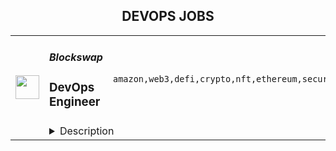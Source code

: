 <div align="center"><h2>DEVOPS JOBS</h2></div><table><tr>
                <td width="100" height="100" rowspan="2">
                    <img src="https://remoteok.com/assets/img/jobs/4fc7f3e1e2c115eb72dc9127dc5eb61d1669446958.png" width="38px" height="auto">
                </td>
                <td width="300">
                    <h5>Blockswap</h5>
                    <h3>DevOps Engineer</h3>
                </td>
                <td width="300">
                    <code>amazon,web3,defi,crypto,nft,ethereum,security,consultant,code,web,devops,serverless,cloud,management,engineer,engineering,linux</code>
                </td>
                <td width="200">
                <text>2 days ago</text>
                </td>
                <td width="100" rowspan="2">
                <a href="https://remoteOK.com/remote-jobs/remote-devops-engineer-blockswap-154723" align="right" target="_blank">Apply</a>
                </td>
            </tr>
            <tr>
                <td colspan="3">
                <details><summary>Description</summary>
                <div><span style="font-size:11pt;">Blockswap is a middle layer for Web3 multichain composability.</span></div><div> </div><div>We Blockswap Labs is a major contributor to the Blockswap Network, building a suite of products to support the Multichain composability for staked ETH. Our team is one of the most impactful and knowledgeable in Cross-chain Communication. We are a very diverse, globally distributed team.</div><div><br></div><div>The company was founded by leading cross-chain specialists and DeFi engineers. We are a small team crushing the scene with a passion for DAO, DeFi, and NFT and a relentless commitment to extending crypto benefits to mainstream everyday users.</div><div><br></div><div>Our anchor product is Stakehouse championing Multichain ETH, enabling anyone from anywhere to have a permissionless ETH stake yield on DeFi and a key proponent of the Rollup-centric future of Ethereum. We have a laser focus on last-mile user onboarding, and our ecosystem has been growing from strength to strength. </div><div><br></div><div><br></div><div>We are a team of the world's finest research engineers with core expertise in cross-multichain communication and DeFi. Our daily cadence is solving some of the most complex problems on Ethereum and the Rollup ecosystem face in the short and long term. Being part of the Engineering Infrastructure core team, you will have the opportunity to be part of advanced challenges-solving sessions in Blockswap labs.</div><div><br></div><div>We're looking for a highly motivated Dev-ops engineer who is willing to work towards our mission: <b><i>making Web3 accessible to mainstream users.</i></b> We have a high velocity, collaborative, and distributed working environment, i.e., having a clear focus and accountability is critical for us and an attitude of making it happen. This is a builder's nest; if you are a consultant or looking for slow pace work culture, this is not a role for you. </div><div><br></div><div><b>The role is open for Europe and North America only and requires working in UK/EST timezone.</b></div><p></p><h4>In this role:</h4><p></p><p></p><ul>
<li>You will handle metal hardware, cloud instances, containers, sandboxes, networking, VPNs, storage, databases, caches, websites, monitoring, logging, backups, ETL, security of web services, CI builds, documentation, etc.</li>
<li>Maintain full nodes for Ethereum blockchain ( Execution and Consensus layer) and its Rollups and ensure their reliability</li>
<li>Stay on top of blockchain-specific monitoring stacks and help the team maintain our products' monitoring and intelligence stack.</li>
<li>Automation of infrastructure deployment, configuration, and scaling for all product suites and web applications</li>
<li>Maintenance of monitoring, logging, and backup systems</li>
<li>Development of continuous integration platforms and scripts, including our security tests and formal verification.</li>
<li>Implement and maintain CI/CD for various tools and applications</li>
<li>Responding to breakage and security incidents</li>
<li>Author documentation and guides for infrastructure and tooling</li>
</ul><p></p><h4>Requirements</h4><p></p><p></p><ul>
<li>Excellent English communication skills, both written and verbal</li>
<li>Production-level experience deploying and maintaining blockchain and hosted infrastructure</li>
<li>Knowledge of Amazon Web Services (AWS), managing EC2 instances running Linux Ubuntu, and knowledge of Cloudflare.</li>
<li>Manage identity and access for infrastructure  with experience in managing sensitive credential management and utilization</li>
<li>Knowledge of CI/CD pipelines like "GitHub Actions" or "Travis"</li>
<li>Knowledge of Managing and Releasing NPM packages</li>
<li>Previous experience in working with serverless architecture</li>
<li>Knowledge of cybersecurity primitives and principles and the ability to implement them</li>
<li>Ability to manage code bases written in Solidity/Node JS/C++/Python</li>
<li>General dedication to the craft and excitement about the Web3 space</li>
</ul><p></p><h4>Nice to have:</h4><p></p><p></p><ul>
<li>Understanding of Cryptography - ZK Validators, Ethereum Staking, Relayers</li>
<li>Ethereum Clients implementation ( Execution & Consensus)</li>
<li>Interest in DeFi/Crypto, MEV </li>
<li>Experience in Fintech/Financial services</li>
</ul><div>Blockswap is committed to diversity in its workforce and is proud to be an Equal Opportunity Employer. We embrace all qualified persons to apply and will receive consideration for employment without regard to race, religion, gender, gender identity or expression, sexual orientation, national origin, genetics, disability, age, or veteran status.  If you have a disability or special need that requires accommodation, please feel free to let us know.</div><br/><br/>Please mention the word **FERVID** and tag RMTguMjA4LjE5Ni44MA== when applying to show you read the job post completely (#RMTguMjA4LjE5Ni44MA==). This is a beta feature to avoid spam applicants. Companies can search these words to find applicants that read this and see they're human.
                </details>
                </td>
            </tr></table>